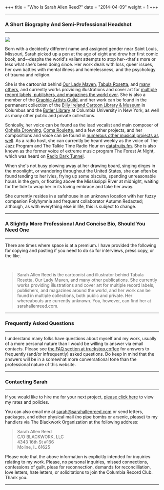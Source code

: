 +++
title = "Who Is Sarah Allen Reed?"
date = "2014-04-09"
weight = 1
+++



---

### A Short Biography And Semi-Professional Headshot

---

<img src="/about2.png" class="floatright"/>

Born with a decidedly different name and assigned gender near Saint Louis, Missouri, Sarah picked up a pen at the age of eight and drew her first comic book, and--despite the world's valiant attempts to stop her--that's more or less what she's been doing since. Her work deals with loss, queer issues, her own battles with mental illness and homelessness, and the psychology of trauma and religion.

She is the cartoonist behind [Our Lady Maven](https://ourladymaven.com/about-us/), [Tabula Rosetta](https://theblackworkorganization.bigcartel.com/category/tabula-rosetta), and [many others](/resume/bibliography/biblio/), and currently works providing illustrations and cover art for [multiple record labels, publishers, and magazines the world over](/resume/clientreview/). She is also a member of the [Graphic Artists Guild](https://graphicartistsguild.org/member-portfolio/sarahallenreed), and her work can be found in the permanent collection of the [Billy Ireland Cartoon Library & Museum](https://osucartoons.pastperfectonline.com/webobject/3409A1CD-4D48-4E97-8E01-545875413354) in Columbus and the [Butler Library](https://www.columbia.edu/cu/lweb/archival/collections/ldpd_13399267/) at Columbia University in New York, as well as many other public and private collections.

Sonically, her voice can be found as the lead vocalist and main composer of [Ophelia Drowning](https://opheliadrowning.bandcamp.com), [Coma Roulette](https://comaroulette.bandcamp.com), and a few other projects, and her compositions and voice can be found in [numerous other musical projects as well](/audio). As a radio host, she can currently be heard weekly as the voice of The Jazz Program and The Talkie Time Radio Hour on [datafruits.fm](https://datafruits.fm). She is also known as the former voice of extreme music program The Forest At Night, which was heard on [Radio Dark Tunnel](https://radio-dark-tunnel.net).

When she's not busy plowing away at her drawing board, singing dirges in the moonlight, or wandering throughout the United States, she can often be found tending to her ivies, frying up some biscuits, spending unreasonable hours in the gym, or floating above the Mississippi River at midnight, waiting for the tide to wrap her in its loving embrace and take her away.

She currently resides in a safehouse in an unknown location with her fuzzy companion Polyhymnia and frequent collaborator Autumn Redacted; although, as with everything else in life, this is subject to change.

---

### A Slightly More Professional And Concise Bio, Should You Need One

---

There are times where space is at a premium. I have provided the following for copying and pasting if you need to do so for interviews, press copy, or the like.

<br/>

>Sarah Allen Reed is the cartoonist and illustrator behind Tabula Rosetta, Our Lady Maven, and many other publications. She currently works providing illustrations and cover art for multiple record labels, publishers, and magazines around the world, and her work can be found in multiple collections, both public and private. Her whereabouts are currently unknown. You, however, can find her at sarahallenreed.com.

---

### Frequently Asked Questions

---

I understand many folks have questions about myself and my work, usually of a more personal nature than I would be willing to answer via email contacts. Please see [the FAQ section at truckstop.coffee](https://truckstop.coffee/post/faq) for answers to frequently (and/or infrequently) asked questions. Do keep in mind that the answers will be in a somewhat more conversational tone than the professional nature of this website.

---

### Contacting Sarah

---

If you would like to hire me for your next project, [please click here](/resume/hireme) to view my rates and policies.

You can also email me at [sarah@sarahallenreed.com](mailto:sarah@sarahallenreed.com) or send letters, packages, and other physical mail (no pipe bombs or arsenic, please) to my handlers via The Blackwork Organization at the following address:

>Sarah Allen Reed   
>C/O BLACKWORK, LLC   
>4343 16th St #166   
>Moline, IL 61625   

Please note that the above information is explicitly intended for inquiries relating to my work. Please, no personal inquiries, missed connections, confessions of guilt, pleas for reconnection, demands for reconcilliation, love letters, hate letters, or solicitations to join the Columbia Record Club. Thank you.

---